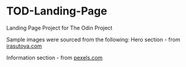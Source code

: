 # TOD-Landing-Page
Landing Page Project for The Odin Project

Sample images were sourced from the following:
Hero section - from [irasutoya.com](irasutoya.com)

Information section - from [pexels.com](pexels.com)
